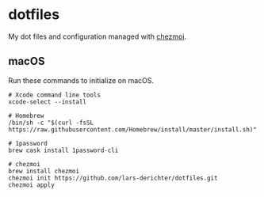 # dotfiles
My dot files and configuration managed with [chezmoi](https://www.chezmoi.io).

## macOS

Run these commands to initialize on macOS.

```Shell
# Xcode command line tools
xcode-select --install

# Homebrew
/bin/sh -c "$(curl -fsSL https://raw.githubusercontent.com/Homebrew/install/master/install.sh)"

# 1password
brew cask install 1password-cli

# chezmoi
brew install chezmoi
chezmoi init https://github.com/lars-derichter/dotfiles.git
chezmoi apply

```


